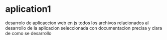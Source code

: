 # aplication1
desarrolo de aplicaccion web en js
todos los archivos relacionados al desarrollo de la aplicacion seleccionada con documentacion precisa y clara de como se desarrollo
